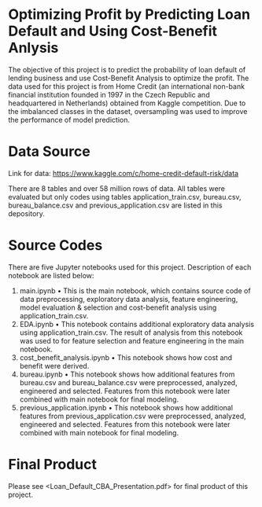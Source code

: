 # Optimizing Profit by Predicting Loan Default and Using Cost-Benefit Anlysis

The objective of this project is to predict the probability of loan default of lending business and use Cost-Benefit Analysis to optimize the profit. The data used for this project is from Home Credit (an international non-bank financial institution founded in 1997 in the Czech Republic and headquartered in Netherlands) obtained from Kaggle competition. Due to the imbalanced classes in the dataset, oversampling was used to improve the performance of model prediction.

# Data Source
Link for data: https://www.kaggle.com/c/home-credit-default-risk/data

There are 8 tables and over 58 million rows of data. All tables were evaluated but only codes using tables application_train.csv, bureau.csv, bureau_balance.csv and previous_application.csv
are listed in this depository. 

# Source Codes

There are five Jupyter notebooks used for this project. Description of each notebook are listed below:

1)	main.ipynb
•	This is the main notebook, which contains source code of data preprocessing, exploratory data analysis, feature engineering, model evaluation & selection and cost-benefit analysis using application_train.csv.
2)	EDA.ipynb
•	This notebook contains additional exploratory data analysis using application_train.csv. The result of analysis from this notebook was used to for feature selection and feature engineering in the main notebook.
3)	cost_benefit_analysis.ipynb
•	This notebook shows how cost and benefit were derived.
4)	bureau.ipynb
•	This notebook shows how additional features from bureau.csv and bureau_balance.csv were preprocessed, analyzed, engineered and selected. Features from this notebook were later combined with main notebook for final modeling.
5)	previous_application.ipynb
•	This notebook shows how additional features from previous_application.csv were preprocessed, analyzed, engineered and selected. Features from this notebook were later combined with main notebook for final modeling.

# Final Product

Please see <Loan_Default_CBA_Presentation.pdf> for final product of this project.
